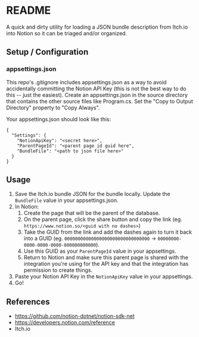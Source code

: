 ﻿# README

A quick and dirty utility for loading a JSON bundle description from Itch.io into Notion so it can be triaged and/or organized.

## Setup / Configuration
### appsettings.json
This repo's .gitignore includes appsettings.json as a way to avoid accidentally committing the Notion API Key (this is not the best way to do this -- just the easiest).
Create an appsettings.json in the source directory that contains the other source files like Program.cs. Set the "Copy to Output Directory" property to "Copy Always".

Your appsettings.json should look like this:
```
{
  "Settings": {
    "NotionApiKey": "<secret here>",
    "ParentPageId": "<parent page id guid here",
    "BundleFile": "<path to json file here>"
  }
}
```

## Usage
1) Save the Itch.io bundle JSON for the bundle locally. Update the `BundleFile` value in your appsettings.json.
2) In Notion:
    1) Create the page that will be the parent of the database.
    2) On the parent page, click the share button and copy the link (eg. `https://www.notion.so/<guid with no dashes>`)
    3) Take the GUID from the link and add the dashes again to turn it back into a GUID (eg. `00000000000000000000000000000000` -> `00000000-0000-0000-0000-000000000000`).
    4) Use this GUID as your `ParentPageId` value in your appsettings.
    5) Return to Notion and make sure this parent page is shared with the integration you're using for the API key and that the integration has permission to create things.
3) Paste your Notion API Key in the `NotionApiKey` value in your appsettings.
4) Go!

## References
- https://github.com/notion-dotnet/notion-sdk-net
- https://developers.notion.com/reference
- Itch.io
